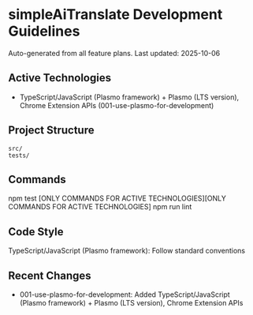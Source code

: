 # simpleAiTranslate Development Guidelines

Auto-generated from all feature plans. Last updated: 2025-10-06

## Active Technologies
- TypeScript/JavaScript (Plasmo framework) + Plasmo (LTS version), Chrome Extension APIs (001-use-plasmo-for-development)

## Project Structure
```
src/
tests/
```

## Commands
npm test [ONLY COMMANDS FOR ACTIVE TECHNOLOGIES][ONLY COMMANDS FOR ACTIVE TECHNOLOGIES] npm run lint

## Code Style
TypeScript/JavaScript (Plasmo framework): Follow standard conventions

## Recent Changes
- 001-use-plasmo-for-development: Added TypeScript/JavaScript (Plasmo framework) + Plasmo (LTS version), Chrome Extension APIs

<!-- MANUAL ADDITIONS START -->
<!-- MANUAL ADDITIONS END -->